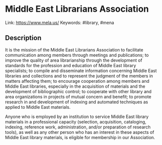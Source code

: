 # Middle East Librarians Association

Link: https://www.mela.us/
Keywords: #library, #mena

## Description
It is the mission of the Middle East Librarians Association to facilitate communication among members through meetings and publications; to improve the quality of area librarianship through the development of standards for the profession and education of Middle East library specialists; to compile and disseminate information concerning Middle East libraries and collections and to represent the judgment of the members in matters affecting them; to encourage cooperation among members and Middle East libraries, especially in the acquisition of materials and the development of bibliographic control; to cooperate with other library and area organizations in projects of mutual concern and benefit; to promote research in and development of indexing and automated techniques as applied to Middle East materials.

Anyone who is employed by an institution to service Middle East library materials in a professional capacity (selection, acquisition, cataloging, indexing, reference work, administration, and/or preparation of research tools), as well as any other person who has an interest in these aspects of Middle East library materials, is eligible for membership in our Association.